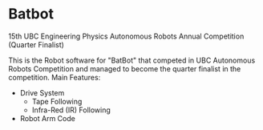 # Batbot
15th UBC Engineering Physics Autonomous Robots Annual Competition (Quarter Finalist)

This is the Robot software for "BatBot" that competed in UBC Autonomous Robots Competition
and managed to become the quarter finalist in the competition. 
Main Features:
- Drive System
  - Tape Following
  - Infra-Red (IR) Following
- Robot Arm Code
